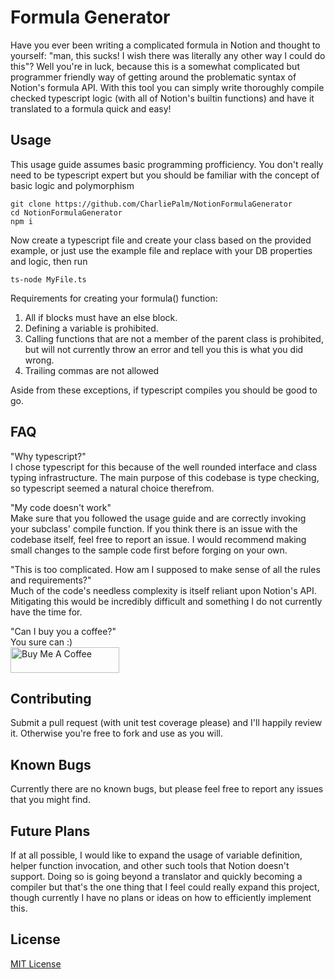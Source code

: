 # Formula Generator

Have you ever been writing a complicated formula in Notion and thought to yourself: "man, this sucks! I wish there was literally any other way I could do this"?
Well you're in luck, because this is a somewhat complicated but programmer friendly way of getting around the problematic syntax of Notion's formula API.
With this tool you can simply write thoroughly compile checked typescript logic (with all of Notion's builtin functions) and have it translated to a formula quick and easy!

## Usage

This usage guide assumes basic programming profficiency. You don't really need to be typescript expert but you should be familiar with the concept of basic logic and polymorphism

    git clone https://github.com/CharliePalm/NotionFormulaGenerator
    cd NotionFormulaGenerator
    npm i
Now create a typescript file and create your class based on the provided example, or just use the example file and replace with your DB properties and logic, then run
    
    ts-node MyFile.ts

Requirements for creating your formula() function:

1. All if blocks must have an else block.
2. Defining a variable is prohibited.
3. Calling functions that are not a member of the parent class is prohibited, but will not currently throw an error and tell you this is what you did wrong.
3. Trailing commas are not allowed

Aside from these exceptions, if typescript compiles you should be good to go.

## FAQ

"Why typescript?"\
I chose typescript for this because of the well rounded interface and class typing infrastructure. The main purpose of this codebase is type checking, so typescript seemed a natural choice therefrom.

"My code doesn't work"\
Make sure that you followed the usage guide and are correctly invoking your subclass' compile function. If you think there is an issue with the codebase itself, feel free to report an issue. I would recommend making small changes to the sample code first before forging on your own.

"This is too complicated. How am I supposed to make sense of all the rules and requirements?"\
Much of the code's needless complexity is itself reliant upon Notion's API. Mitigating this would be incredibly difficult and something I do not currently have the time for.

"Can I buy you a coffee?"\
You sure can :)\
<a href="https://www.buymeacoffee.com/charliepalm" target="_blank"><img src="https://cdn.buymeacoffee.com/buttons/default-orange.png" alt="Buy Me A Coffee" height="41" width="174"></a>

## Contributing

Submit a pull request (with unit test coverage please) and I'll happily review it. Otherwise you're free to fork and use as you will.

## Known Bugs

Currently there are no known bugs, but please feel free to report any issues that you might find.

## Future Plans

If at all possible, I would like to expand the usage of variable definition, helper function invocation, and other such tools that Notion doesn't support. 
Doing so is going beyond a translator and quickly becoming a compiler but that's the one thing that I feel could really expand this project, though currently I have no plans or ideas on how to efficiently implement this.

## License
[MIT License](https://opensource.org/licenses/MIT) 
